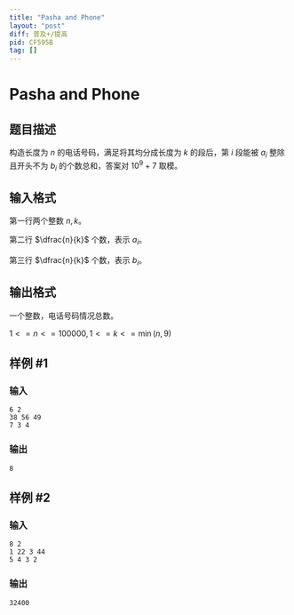 ```yaml
---
title: "Pasha and Phone"
layout: "post"
diff: 普及+/提高
pid: CF595B
tag: []
---
```


# Pasha and Phone

## 题目描述

构造长度为 $n$ 的电话号码，满足将其均分成长度为 $k$ 的段后，第 $i$ 段能被 $a_i$ 整除且开头不为 $b_i$ 的个数总和，答案对 $10^9+7$ 取模。

## 输入格式

第一行两个整数 $n,k$。

第二行 $\dfrac{n}{k}$ 个数，表示 $a_i$。

第三行 $\dfrac{n}{k}$ 个数，表示 $b_i$。

## 输出格式

一个整数，电话号码情况总数。

$1<=n<=100000,1<=k<=\min(n,9)$

## 样例 #1

### 输入

```
6 2
38 56 49
7 3 4

```

### 输出

```
8

```

## 样例 #2

### 输入

```
8 2
1 22 3 44
5 4 3 2

```

### 输出

```
32400

```

